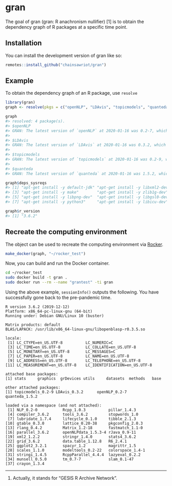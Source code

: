 
<!-- README.md is generated from README.Rmd. Please edit that file -->

# gran

<!-- badges: start -->

<!-- badges: end -->

The goal of gran (gran: R anachronism nullifier) \[1\] is to obtain the
dependency graph of R packages at a specific time point.

## Installation

You can install the development version of gran like so:

``` r
remotes::install_github("chainsawriot/gran")
```

## Example

To obtain the dependency graph of an R package, use `resolve`

``` r
library(gran)
graph <- resolve(pkgs = c("openNLP", "LDAvis", "topicmodels", "quanteda"), snapshot_date = "2020-01-16")
```

``` r
graph
#> resolved: 4 package(s).
#> $openNLP
#> GRAN: The latest version of `openNLP` at 2020-01-16 was 0.2-7, which has 3 unique dependencies (2 with no dependencies.)
#> 
#> $LDAvis
#> GRAN: The latest version of `LDAvis` at 2020-01-16 was 0.3.2, which has 2 unique dependencies (2 with no dependencies.)
#> 
#> $topicmodels
#> GRAN: The latest version of `topicmodels` at 2020-01-16 was 0.2-9, which has 7 unique dependencies (5 with no dependencies.)
#> 
#> $quanteda
#> GRAN: The latest version of `quanteda` at 2020-01-16 was 1.5.2, which has 64 unique dependencies (34 with no dependencies.)
```

``` r
graph$deps_sysreqs
#> [1] "apt-get install -y default-jdk" "apt-get install -y libxml2-dev"
#> [3] "apt-get install -y make"        "apt-get install -y zlib1g-dev" 
#> [5] "apt-get install -y libpng-dev"  "apt-get install -y libgsl0-dev"
#> [7] "apt-get install -y python3"     "apt-get install -y libicu-dev"
```

``` r
graph$r_version
#> [1] "3.6.2"
```

## Recreate the computing environment

The object can be used to recreate the computing environment via
[Rocker](https://github.com/rocker-org/rocker).

``` r
make_docker(graph, "~/rocker_test")
```

Now, you can build and run the Docker container.

``` bash
cd ~/rocker_test
sudo docker build -t gran .
sudo docker run --rm --name "grantest" -ti gran
```

Using the above example, `sessionInfo()` outputs the following. You have
successfully gone back to the pre-pandemic time.

``` 
R version 3.6.2 (2019-12-12)
Platform: x86_64-pc-linux-gnu (64-bit)
Running under: Debian GNU/Linux 10 (buster)

Matrix products: default
BLAS/LAPACK: /usr/lib/x86_64-linux-gnu/libopenblasp-r0.3.5.so

locale:
 [1] LC_CTYPE=en_US.UTF-8          LC_NUMERIC=C                 
 [3] LC_TIME=en_US.UTF-8           LC_COLLATE=en_US.UTF-8       
 [5] LC_MONETARY=en_US.UTF-8       LC_MESSAGES=C                
 [7] LC_PAPER=en_US.UTF-8          LC_NAME=en_US.UTF-8          
 [9] LC_ADDRESS=en_US.UTF-8        LC_TELEPHONE=en_US.UTF-8     
[11] LC_MEASUREMENT=en_US.UTF-8    LC_IDENTIFICATION=en_US.UTF-8

attached base packages:
[1] stats     graphics  grDevices utils     datasets  methods   base     

other attached packages:
[1] topicmodels_0.2-9 LDAvis_0.3.2      openNLP_0.2-7     quanteda_1.5.2   

loaded via a namespace (and not attached):
 [1] NLP_0.2-0           Rcpp_1.0.3          pillar_1.4.3       
 [4] compiler_3.6.2      tools_3.6.2         stopwords_1.0      
 [7] lubridate_1.7.4     lifecycle_0.1.0     tibble_2.1.3       
[10] gtable_0.3.0        lattice_0.20-38     pkgconfig_2.0.3    
[13] rlang_0.4.2         Matrix_1.2-18       fastmatch_1.1-0    
[16] parallel_3.6.2      openNLPdata_1.5.3-4 rJava_0.9-11       
[19] xml2_1.2.2          stringr_1.4.0       stats4_3.6.2       
[22] grid_3.6.2          data.table_1.12.8   R6_2.4.1           
[25] ggplot2_3.2.1       spacyr_1.2          magrittr_1.5       
[28] scales_1.1.0        modeltools_0.2-22   colorspace_1.4-1   
[31] stringi_1.4.5       RcppParallel_4.4.4  lazyeval_0.2.2     
[34] munsell_0.5.0       tm_0.7-7            slam_0.1-47        
[37] crayon_1.3.4    
```

-----

1.  Actually, it stands for “GESIS R Archive Network”.
